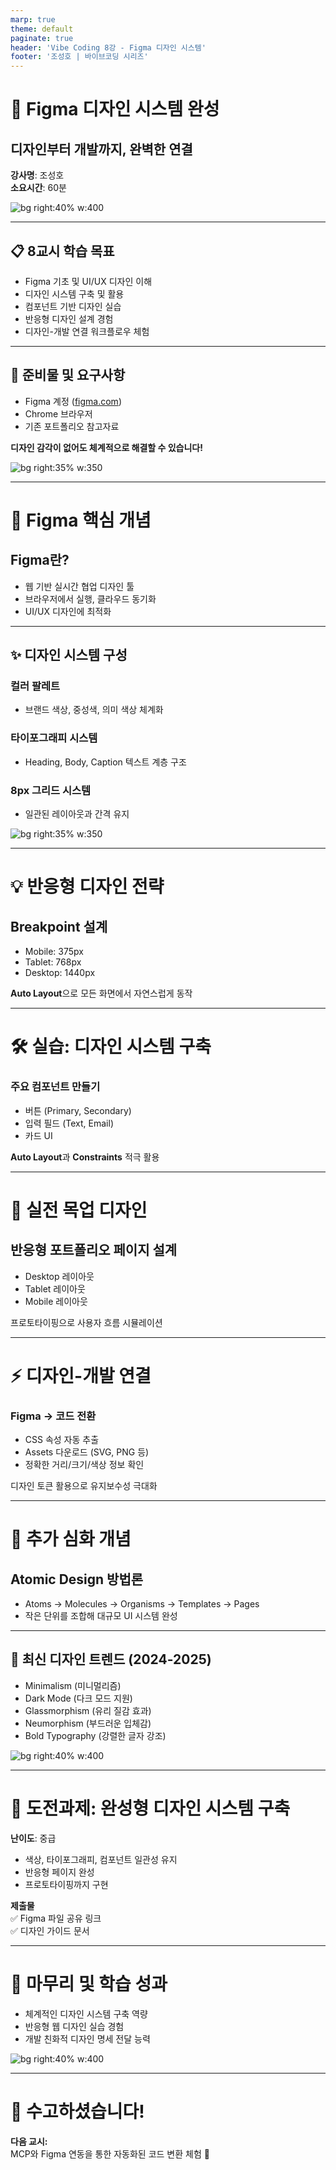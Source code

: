 ```yaml
---
marp: true
theme: default
paginate: true
header: 'Vibe Coding 8강 - Figma 디자인 시스템'
footer: '조성호 | 바이브코딩 시리즈'
---
```


# 🎨 Figma 디자인 시스템 완성

## 디자인부터 개발까지, 완벽한 연결

**강사명**: 조성호  
**소요시간**: 60분  

![bg right:40% w:400](https://images.unsplash.com/photo-1615828841454-329fed7e233c?w=400&h=300&fit=crop)

---

## 📋 8교시 학습 목표

- Figma 기초 및 UI/UX 디자인 이해  
- 디자인 시스템 구축 및 활용  
- 컴포넌트 기반 디자인 실습  
- 반응형 디자인 설계 경험  
- 디자인-개발 연결 워크플로우 체험  

---

## 🔗 준비물 및 요구사항

- Figma 계정 ([figma.com](https://figma.com))  
- Chrome 브라우저  
- 기존 포트폴리오 참고자료  

**디자인 감각이 없어도 체계적으로 해결할 수 있습니다!**

![bg right:35% w:350](https://images.unsplash.com/photo-1607083202324-6e8bfa69a940?w=350&h=250&fit=crop)

---

# 📖 Figma 핵심 개념

## Figma란?

- 웹 기반 실시간 협업 디자인 툴  
- 브라우저에서 실행, 클라우드 동기화  
- UI/UX 디자인에 최적화  

---

## ✨ 디자인 시스템 구성

### 컬러 팔레트
- 브랜드 색상, 중성색, 의미 색상 체계화  

### 타이포그래피 시스템
- Heading, Body, Caption 텍스트 계층 구조  

### 8px 그리드 시스템
- 일관된 레이아웃과 간격 유지  

![bg right:35% w:350](https://images.unsplash.com/photo-1612831455549-3b85782c84a2?w=350&h=250&fit=crop)

---

# 💡 반응형 디자인 전략

## Breakpoint 설계
- Mobile: 375px  
- Tablet: 768px  
- Desktop: 1440px  

**Auto Layout**으로 모든 화면에서 자연스럽게 동작  

---

# 🛠️ 실습: 디자인 시스템 구축

### 주요 컴포넌트 만들기
- 버튼 (Primary, Secondary)  
- 입력 필드 (Text, Email)  
- 카드 UI  

**Auto Layout**과 **Constraints** 적극 활용  

---

# 🎨 실전 목업 디자인

## 반응형 포트폴리오 페이지 설계

- Desktop 레이아웃  
- Tablet 레이아웃  
- Mobile 레이아웃  

프로토타이핑으로 사용자 흐름 시뮬레이션  

---

# ⚡ 디자인-개발 연결

### Figma → 코드 전환
- CSS 속성 자동 추출  
- Assets 다운로드 (SVG, PNG 등)  
- 정확한 거리/크기/색상 정보 확인  

디자인 토큰 활용으로 유지보수성 극대화  

---

# 🧩 추가 심화 개념

## Atomic Design 방법론
- Atoms → Molecules → Organisms → Templates → Pages  
- 작은 단위를 조합해 대규모 UI 시스템 완성  

---

## 🎨 최신 디자인 트렌드 (2024-2025)

- Minimalism (미니멀리즘)  
- Dark Mode (다크 모드 지원)  
- Glassmorphism (유리 질감 효과)  
- Neumorphism (부드러운 입체감)  
- Bold Typography (강렬한 글자 강조)  

![bg right:40% w:400](https://images.unsplash.com/photo-1603202147733-e80ddea58f07?w=400&h=300&fit=crop)

---

# 🎯 도전과제: 완성형 디자인 시스템 구축

**난이도**: 중급  

- 색상, 타이포그래피, 컴포넌트 일관성 유지  
- 반응형 페이지 완성  
- 프로토타이핑까지 구현  

**제출물**  
✅ Figma 파일 공유 링크  
✅ 디자인 가이드 문서  

---

# 🏁 마무리 및 학습 성과

- 체계적인 디자인 시스템 구축 역량  
- 반응형 웹 디자인 실습 경험  
- 개발 친화적 디자인 명세 전달 능력  

![bg right:40% w:400](https://images.unsplash.com/photo-1607619056574-56eecf3c3b5f?w=400&h=300&fit=crop)

---

# 🎉 수고하셨습니다!

**다음 교시:**  
MCP와 Figma 연동을 통한 자동화된 코드 변환 체험 🚀